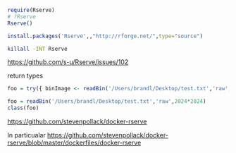 
```r
require(Rserve)
# ?Rserve
Rserve()

install.packages('Rserve',,"http://rforge.net/",type="source")

```

```bash
killall -INT Rserve

```


https://github.com/s-u/Rserve/issues/102


return types

```r
foo = try({ binImage <- readBin('/Users/brandl/Desktop/test.txt','raw',2024*2024); unlink('" + tempFileName + "'); binImage })

foo = readBin('/Users/brandl/Desktop/test.txt','raw',2024*2024)
class(foo)
```


https://github.com/stevenpollack/docker-rserve

In particualar
https://github.com/stevenpollack/docker-rserve/blob/master/dockerfiles/docker-rserve